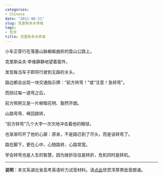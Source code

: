 ```yaml
---
categories:
- Chinese
date: "2011-06-21"
slug: 克里斯多夫李维
tags:
- 哲学
title: 克里斯多夫李维 
---
```


小车正穿行在落基山脉蜿蜒曲折的盘山公路上。

克里斯朵夫·李维静静地望着窗外，

发现每当车子即将行驶到无路的关头，

路边都会出现一块交通指示牌：“前方转弯！”或“注意！急转弯”。

而拐过每一道弯之后，

前方照例又是一片柳暗花明、豁然开朗。

山路弯弯、峰回路转，

“前方转弯”几个大字一次次地冲击着他的眼球，

也渐渐叩开了他的心扉：原来，不是路已到了尽头，而是该转弯了。

路在脚下，更在心中，心随路转，心路常宽。

学会转弯也是人生的智慧，因为挫折往往是转折，危机同时是转机。

------

**说明**：本文系湖北省高考英语听力试音材料。请[点此](https://instaud.io/3qbS)欣赏浑厚男低音朗诵。